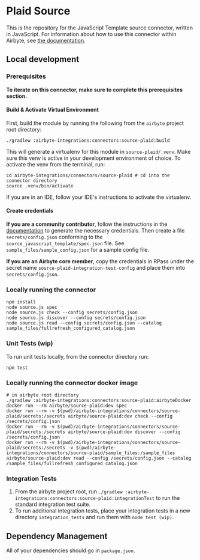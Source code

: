 # Plaid Source

This is the repository for the JavaScript Template source connector, written in JavaScript.
For information about how to use this connector within Airbyte, see [the documentation](https://docs.airbyte.io/integrations/sources/javascript-template).

## Local development

### Prerequisites

**To iterate on this connector, make sure to complete this prerequisites section.**

#### Build & Activate Virtual Environment

First, build the module by running the following from the `airbyte` project root directory:

```
./gradlew :airbyte-integrations:connectors:source-plaid:build
```

This will generate a virtualenv for this module in `source-plaid/.venv`. Make sure this venv is active in your
development environment of choice. To activate the venv from the terminal, run:

```
cd airbyte-integrations/connectors/source-plaid # cd into the connector directory
source .venv/bin/activate
```

If you are in an IDE, follow your IDE's instructions to activate the virtualenv.

#### Create credentials

**If you are a community contributor**, follow the instructions in the [documentation](https://docs.airbyte.io/integrations/sources/javascript-template)
to generate the necessary credentials. Then create a file `secrets/config.json` conforming to the `source_javascript_template/spec.json` file.
See `sample_files/sample_config.json` for a sample config file.

**If you are an Airbyte core member**, copy the credentials in RPass under the secret name `source-plaid-integration-test-config`
and place them into `secrets/config.json`.

### Locally running the connector

```
npm install
node source.js spec
node source.js check --config secrets/config.json
node source.js discover --config secrets/config.json
node source.js read --config secrets/config.json --catalog sample_files/fullrefresh_configured_catalog.json
```

### Unit Tests (wip)

To run unit tests locally, from the connector directory run:

```
npm test
```

### Locally running the connector docker image

```
# in airbyte root directory
./gradlew :airbyte-integrations:connectors:source-plaid:airbyteDocker
docker run --rm airbyte/source-plaid:dev spec
docker run --rm -v $(pwd)/airbyte-integrations/connectors/source-plaid/secrets:/secrets airbyte/source-plaid:dev check --config /secrets/config.json
docker run --rm -v $(pwd)/airbyte-integrations/connectors/source-plaid/secrets:/secrets airbyte/source-plaid:dev discover --config /secrets/config.json
docker run --rm -v $(pwd)/airbyte-integrations/connectors/source-plaid/secrets:/secrets -v $(pwd)/airbyte-integrations/connectors/source-plaid/sample_files:/sample_files airbyte/source-plaid:dev read --config /secrets/config.json --catalog /sample_files/fullrefresh_configured_catalog.json
```

### Integration Tests

1. From the airbyte project root, run `./gradlew :airbyte-integrations:connectors:source-plaid:integrationTest` to run the standard integration test suite.
1. To run additional integration tests, place your integration tests in a new directory `integration_tests` and run them with `node test (wip)`.

## Dependency Management

All of your dependencies should go in `package.json`.
